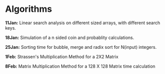 # Algorithms

**11Jan:** Linear search analysis on different sized arrays, with different search keys. 

**18Jan:** Simulation of a n sided coin and probablity calculations.

**25Jan:** Sorting time for bubble, merge and radix sort for N(input) integers.

**1Feb:** Strassen's Multiplication Method for a 2X2 Matrix

**8Feb:** Matrix Multiplication Method for a 128 X 128 Matrix time calculation
